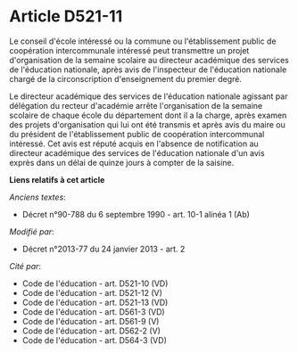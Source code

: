 # Article D521-11

Le conseil d'école intéressé ou la commune ou l'établissement public de coopération intercommunale intéressé peut transmettre
un projet d'organisation de la semaine scolaire au directeur académique des services de l'éducation nationale, après avis de
l'inspecteur de l'éducation nationale chargé de la circonscription d'enseignement du premier degré. 

Le directeur académique des services de l'éducation nationale agissant par délégation du recteur d'académie arrête
l'organisation de la semaine scolaire de chaque école du département dont il a la charge, après examen des projets
d'organisation qui lui ont été transmis et après avis du maire ou du président de l'établissement public de coopération
intercommunal intéressé. Cet avis est réputé acquis en l'absence de notification au directeur académique des services de
l'éducation nationale d'un avis exprès dans un délai de quinze jours à compter de la saisine.

**Liens relatifs à cet article**

_Anciens textes_:

  - Décret n°90-788 du 6 septembre 1990 - art. 10-1 alinéa 1 (Ab)

_Modifié par_:

  - Décret n°2013-77 du 24 janvier 2013 - art. 2

_Cité par_:

  - Code de l'éducation - art. D521-10 (VD)
  - Code de l'éducation - art. D521-12 (V)
  - Code de l'éducation - art. D521-13 (VD)
  - Code de l'éducation - art. D561-3 (VD)
  - Code de l'éducation - art. D561-9 (V)
  - Code de l'éducation - art. D562-2 (V)
  - Code de l'éducation - art. D564-3 (VD)
